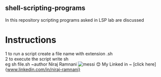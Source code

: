 ## shell-scripting-programs
In this repository scripting programs asked in LSP lab are discussed 
# Instructions 
1 to run a script create a file name with extension .sh <br>
2 to execute the script write sh <scripname> <br>
            eg sh file.sh
~author Niraj Ramnani
<img src = "messi.jpg" alt = "messi">
😊 My Linked in ~ [click here]{www.linkedin.com/in/niraj-ramnani}
